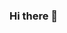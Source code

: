 ### Hi there 👋

<!--
**camilavirna/camilavirna** is a ✨ _special_ ✨ repository because its `README.md` (this file) appears on your GitHub profile.

Here are some ideas to get you started:

- 🔭 I’m currently working on Include Jr
- 🌱 I’m currently learning HTML, CSS, JAVASCRIP, C 
- 🤔 I’m looking for help with JAVASCRIPT
- 💬 Ask me about ...
- 📫 How to reach me: @camila_virna
- ⚡ Fun fact: I'm learning JavaScript and at first I thought it was the same as HTML and CSS, markup languages.

